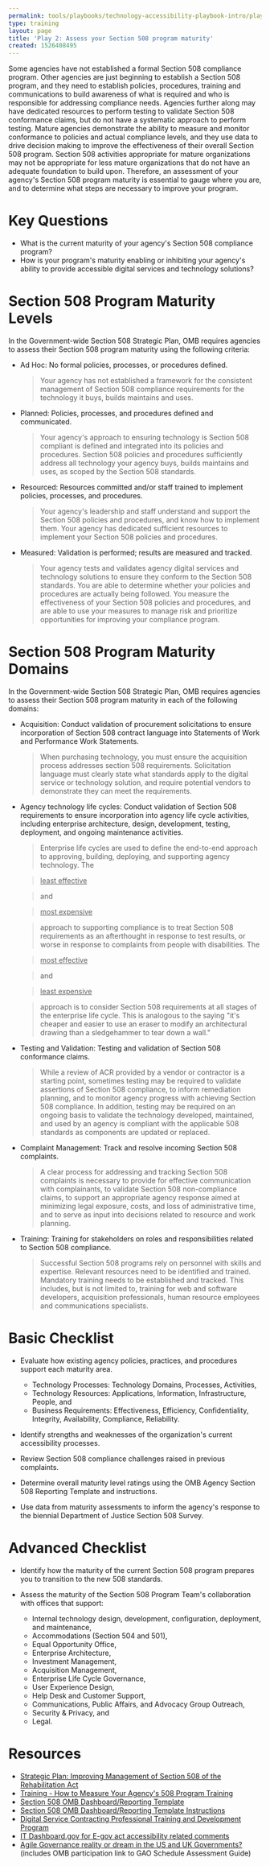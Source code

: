 ```yaml
---
permalink: tools/playbooks/technology-accessibility-playbook-intro/play02/
type: training
layout: page
title: 'Play 2: Assess your Section 508 program maturity'
created: 1526408495
---
```


Some agencies have not established a formal Section 508 compliance program. Other agencies are just beginning to establish a Section 508 program, and they need to establish policies, procedures, training and communications to build awareness of what is required and who is responsible for addressing compliance needs. Agencies further along may have dedicated resources to perform testing to validate Section 508 conformance claims, but do not have a systematic approach to perform testing. Mature agencies demonstrate the ability to measure and monitor conformance to policies and actual compliance levels, and they use data to drive decision making to improve the effectiveness of their overall Section 508 program. Section 508 activities appropriate for mature organizations may not be appropriate for less mature organizations that do not have an adequate foundation to build upon. Therefore, an assessment of your agency's Section 508 program maturity is essential to gauge where you are, and to determine what steps are necessary to improve your program.

# Key Questions

- What is the current maturity of your agency's Section 508 compliance program?
- How is your program's maturity enabling or inhibiting your agency's ability to provide accessible digital services and technology solutions?

# Section 508 Program Maturity Levels

In the Government-wide Section 508 Strategic Plan, OMB requires agencies to assess their Section 508 program maturity using the following criteria:

- Ad Hoc: No formal policies, processes, or procedures defined.

  > Your agency has not established a framework for the consistent management of Section 508 compliance requirements for the technology it buys, builds maintains and uses.

- Planned: Policies, processes, and procedures defined and communicated.

  > Your agency's approach to ensuring technology is Section 508 compliant is defined and integrated into its policies and procedures. Section 508 policies and procedures sufficiently address all technology your agency buys, builds maintains and uses, as scoped by the Section 508 standards.

- Resourced: Resources committed and/or staff trained to implement policies, processes, and procedures.

  > Your agency's leadership and staff understand and support the Section 508 policies and procedures, and know how to implement them. Your agency has dedicated sufficient resources to implement your Section 508 policies and procedures.

- Measured: Validation is performed; results are measured and tracked.

  > Your agency tests and validates agency digital services and technology solutions to ensure they conform to the Section 508 standards. You are able to determine whether your policies and procedures are actually being followed. You measure the effectiveness of your Section 508 policies and procedures, and are able to use your measures to manage risk and prioritize opportunities for improving your compliance program.

# Section 508 Program Maturity Domains

In the Government-wide Section 508 Strategic Plan, OMB requires agencies to assess their Section 508 program maturity in each of the following domains:

- Acquisition: Conduct validation of procurement solicitations to ensure incorporation of Section 508 contract language into Statements of Work and Performance Work Statements.

  > When purchasing technology, you must ensure the acquisition process addresses section 508 requirements. Solicitation language must clearly state what standards apply to the digital service or technology solution, and require potential vendors to demonstrate they can meet the requirements.

- Agency technology life cycles: Conduct validation of Section 508 requirements to ensure incorporation into agency life cycle activities, including enterprise architecture, design, development, testing, deployment, and ongoing maintenance activities.

  > Enterprise life cycles are used to define the end-to-end approach to approving, building, deploying, and supporting agency technology. The

  > <u>least effective</u>

  >  and

  > <u>most expensive</u>

  >  approach to supporting compliance is to treat Section 508 requirements as an afterthought in response to test results, or worse in response to complaints from people with disabilities. The

  > <u>most effective</u>

  >  and

  > <u>least expensive</u>

  >  approach is to consider Section 508 requirements at all stages of the enterprise life cycle. This is analogous to the saying "it's cheaper and easier to use an eraser to modify an architectural drawing than a sledgehammer to tear down a wall."

- Testing and Validation: Testing and validation of Section 508 conformance claims.

  > While a review of ACR provided by a vendor or contractor is a starting point, sometimes testing may be required to validate assertions of Section 508 compliance, to inform remediation planning, and to monitor agency progress with achieving Section 508 compliance. In addition, testing may be required on an ongoing basis to validate the technology developed, maintained, and used by an agency is compliant with the applicable 508 standards as components are updated or replaced.

- Complaint Management: Track and resolve incoming Section 508 complaints.

  > A clear process for addressing and tracking Section 508 complaints is necessary to provide for effective communication with complainants, to validate Section 508 non-compliance claims, to support an appropriate agency response aimed at minimizing legal exposure, costs, and loss of administrative time, and to serve as input into decisions related to resource and work planning.

- Training: Training for stakeholders on roles and responsibilities related to Section 508 compliance.

  > Successful Section 508 programs rely on personnel with skills and expertise. Relevant resources need to be identified and trained. Mandatory training needs to be established and tracked. This includes, but is not limited to, training for web and software developers, acquisition professionals, human resource employees and communications specialists.

# Basic Checklist

- Evaluate how existing agency policies, practices, and procedures support each maturity area.

  - Technology Processes: Technology Domains, Processes, Activities,
  - Technology Resources: Applications, Information, Infrastructure, People, and
  - Business Requirements: Effectiveness, Efficiency, Confidentiality, Integrity, Availability, Compliance, Reliability.

- Identify strengths and weaknesses of the organization's current accessibility processes.
- Review Section 508 compliance challenges raised in previous complaints.
- Determine overall maturity level ratings using the OMB Agency Section 508 Reporting Template and instructions.
- Use data from maturity assessments to inform the agency's response to the biennial Department of Justice Section 508 Survey.

# Advanced Checklist

- Identify how the maturity of the current Section 508 program prepares you to transition to the new 508 standards.
- Assess the maturity of the Section 508 Program Team's collaboration with offices that support:

  - Internal technology design, development, configuration, deployment, and maintenance,
  - Accommodations (Section 504 and 501),
  - Equal Opportunity Office,
  - Enterprise Architecture,
  - Investment Management,
  - Acquisition Management,
  - Enterprise Life Cycle Governance,
  - User Experience Design,
  - Help Desk and Customer Support,
  - Communications, Public Affairs, and Advocacy Group Outreach,
  - Security & Privacy, and
  - Legal.

# Resources

- [Strategic Plan: Improving Management of Section 508 of the Rehabilitation Act][1]
- [Training - How to Measure Your Agency's 508 Program Training][2]
- [Section 508 OMB Dashboard/Reporting Template][3]
- [Section 508 OMB Dashboard/Reporting Template Instructions][4]
- [Digital Service Contracting Professional Training and Development Program][5]
- [IT Dashboard.gov for E-gov act accessibility related comments][6]
- [Agile Governance reality or dream in the US and UK Governments?][7] (includes OMB participation link to GAO Schedule Assessment Guide)

[1]: https://assets.section508.gov/files/strategic-plan-508-compliance.pdf
[2]: https://assets.section508.gov/files/FINAL_16to9_OMB_YOUR_PROGRAM_MEASURES.PPTX
[3]: https://assets.section508.gov/files/S508TEMPLATE120816EXT2_1.pdf
[4]: {{site.baseurl}}/manage/reporting
[5]: https://www.challenge.gov/challenge/digital-service-contracting-professional-training-and-development-program-challenge/
[6]: https://itdashboard.gov/
[7]: https://www.youtube.com/watch?list=PLQzq_ylfBVzKM1ZC_900nvea6uxkeAOVS&v=Wp92Vq3yTrU
